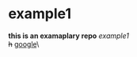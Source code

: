 # example1
**this is an examaplary repo**
_example1_\
~~h~~
[google](http://www.google.com"google")\


